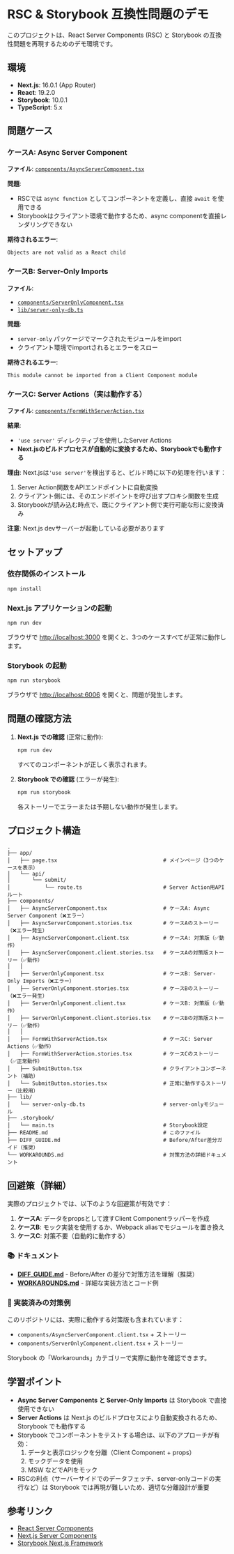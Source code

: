 # RSC & Storybook 互換性問題のデモ

このプロジェクトは、React Server Components (RSC) と Storybook の互換性問題を再現するためのデモ環境です。

## 環境

- **Next.js**: 16.0.1 (App Router)
- **React**: 19.2.0
- **Storybook**: 10.0.1
- **TypeScript**: 5.x

## 問題ケース

### ケースA: Async Server Component

**ファイル**: [`components/AsyncServerComponent.tsx`](components/AsyncServerComponent.tsx)

**問題**:
- RSCでは `async function` としてコンポーネントを定義し、直接 `await` を使用できる
- Storybookはクライアント環境で動作するため、async componentを直接レンダリングできない

**期待されるエラー**:
```
Objects are not valid as a React child
```

### ケースB: Server-Only Imports

**ファイル**:
- [`components/ServerOnlyComponent.tsx`](components/ServerOnlyComponent.tsx)
- [`lib/server-only-db.ts`](lib/server-only-db.ts)

**問題**:
- `server-only` パッケージでマークされたモジュールをimport
- クライアント環境でimportされるとエラーをスロー

**期待されるエラー**:
```
This module cannot be imported from a Client Component module
```

### ケースC: Server Actions（実は動作する）

**ファイル**: [`components/FormWithServerAction.tsx`](components/FormWithServerAction.tsx)

**結果**:
- `'use server'` ディレクティブを使用したServer Actions
- **Next.jsのビルドプロセスが自動的に変換するため、Storybookでも動作する**

**理由**:
Next.jsは`'use server'`を検出すると、ビルド時に以下の処理を行います：
1. Server Action関数をAPIエンドポイントに自動変換
2. クライアント側には、そのエンドポイントを呼び出すプロキシ関数を生成
3. Storybookが読み込む時点で、既にクライアント側で実行可能な形に変換済み

**注意**: Next.js devサーバーが起動している必要があります

## セットアップ

### 依存関係のインストール

```bash
npm install
```

### Next.js アプリケーションの起動

```bash
npm run dev
```

ブラウザで [http://localhost:3000](http://localhost:3000) を開くと、3つのケースすべてが正常に動作します。

### Storybook の起動

```bash
npm run storybook
```

ブラウザで [http://localhost:6006](http://localhost:6006) を開くと、問題が発生します。

## 問題の確認方法

1. **Next.js での確認** (正常に動作):
   ```bash
   npm run dev
   ```
   すべてのコンポーネントが正しく表示されます。

2. **Storybook での確認** (エラーが発生):
   ```bash
   npm run storybook
   ```
   各ストーリーでエラーまたは予期しない動作が発生します。

## プロジェクト構造

```
.
├── app/
│   ├── page.tsx                                  # メインページ（3つのケースを表示）
│   └── api/
│       └── submit/
│           └── route.ts                          # Server Action用APIルート
├── components/
│   ├── AsyncServerComponent.tsx                  # ケースA: Async Server Component（❌エラー）
│   ├── AsyncServerComponent.stories.tsx          # ケースAのストーリー（❌エラー発生）
│   ├── AsyncServerComponent.client.tsx           # ケースA: 対策版（✅動作）
│   ├── AsyncServerComponent.client.stories.tsx   # ケースAの対策版ストーリー（✅動作）
│   │
│   ├── ServerOnlyComponent.tsx                   # ケースB: Server-Only Imports（❌エラー）
│   ├── ServerOnlyComponent.stories.tsx           # ケースBのストーリー（❌エラー発生）
│   ├── ServerOnlyComponent.client.tsx            # ケースB: 対策版（✅動作）
│   ├── ServerOnlyComponent.client.stories.tsx    # ケースBの対策版ストーリー（✅動作）
│   │
│   ├── FormWithServerAction.tsx                  # ケースC: Server Actions（✅動作）
│   ├── FormWithServerAction.stories.tsx          # ケースCのストーリー（✅正常動作）
│   ├── SubmitButton.tsx                          # クライアントコンポーネント（補助）
│   └── SubmitButton.stories.tsx                  # 正常に動作するストーリー（比較用）
├── lib/
│   └── server-only-db.ts                         # server-onlyモジュール
├── .storybook/
│   └── main.ts                                   # Storybook設定
├── README.md                                     # このファイル
├── DIFF_GUIDE.md                                 # Before/After差分ガイド（推奨）
└── WORKAROUNDS.md                                # 対策方法の詳細ドキュメント
```

## 回避策（詳細）

実際のプロジェクトでは、以下のような回避策が有効です：

1. **ケースA**: データをpropsとして渡すClient Componentラッパーを作成
2. **ケースB**: モック実装を使用するか、Webpack aliasでモジュールを置き換え
3. **ケースC**: 対策不要（自動的に動作する）

### 📚 ドキュメント

- **[DIFF_GUIDE.md](DIFF_GUIDE.md)** - Before/After の差分で対策方法を理解（推奨）
- **[WORKAROUNDS.md](WORKAROUNDS.md)** - 詳細な実装方法とコード例

### 🎯 実装済みの対策例

このリポジトリには、実際に動作する対策版も含まれています：

- `components/AsyncServerComponent.client.tsx` + ストーリー
- `components/ServerOnlyComponent.client.tsx` + ストーリー

Storybook の「Workarounds」カテゴリーで実際に動作を確認できます。

## 学習ポイント

- **Async Server Components と Server-Only Imports** は Storybook で直接使用できない
- **Server Actions** は Next.js のビルドプロセスにより自動変換されるため、Storybook でも動作する
- Storybook でコンポーネントをテストする場合は、以下のアプローチが有効：
  1. データと表示ロジックを分離（Client Component + props）
  2. モックデータを使用
  3. MSW などでAPIをモック
- RSCの利点（サーバーサイドでのデータフェッチ、server-onlyコードの実行など）は Storybook では再現が難しいため、適切な分離設計が重要

## 参考リンク

- [React Server Components](https://react.dev/blog/2023/03/22/react-labs-what-we-have-been-working-on-march-2023#react-server-components)
- [Next.js Server Components](https://nextjs.org/docs/app/building-your-application/rendering/server-components)
- [Storybook Next.js Framework](https://storybook.js.org/docs/get-started/frameworks/nextjs)
